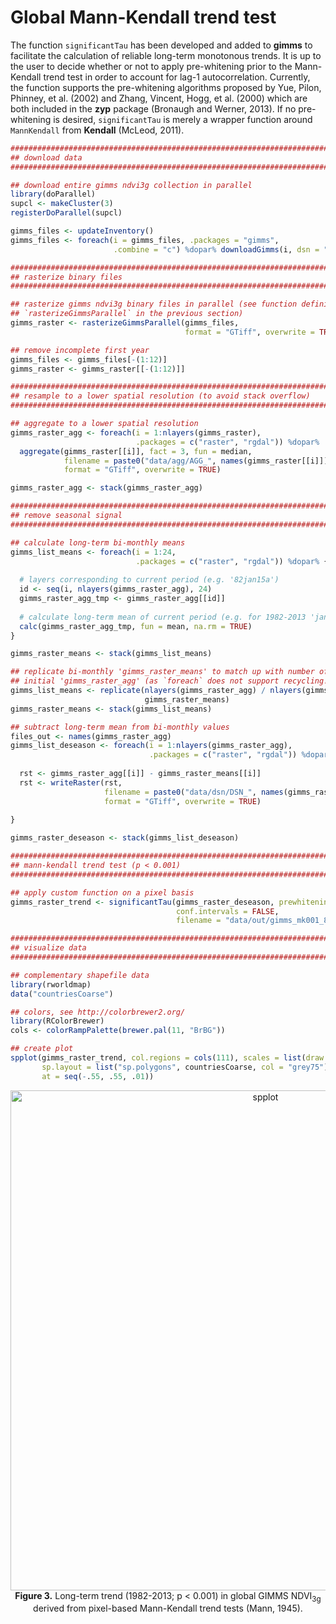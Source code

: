 
# Global Mann-Kendall trend test

The function `significantTau` has been developed and added to **gimms** to facilitate the calculation of reliable long-term monotonous trends. It is up to the user to decide whether or not to apply pre-whitening prior to the Mann-Kendall trend test in order to account for lag-1 autocorrelation. Currently, the function supports the pre-whitening algorithms proposed by Yue, Pilon, Phinney, et al. (2002) and Zhang, Vincent, Hogg, et al. (2000) which are both included in the **zyp** package (Bronaugh and Werner, 2013). If no pre-whitening is desired, `significantTau` is merely a wrapper function around `MannKendall` from **Kendall** (McLeod, 2011).


```r
################################################################################
## download data
################################################################################

## download entire gimms ndvi3g collection in parallel
library(doParallel)
supcl <- makeCluster(3)
registerDoParallel(supcl)

gimms_files <- updateInventory()
gimms_files <- foreach(i = gimms_files, .packages = "gimms", 
                       .combine = "c") %dopar% downloadGimms(i, dsn = "data/")

################################################################################
## rasterize binary files
################################################################################

## rasterize gimms ndvi3g binary files in parallel (see function definition of 
## `rasterizeGimmsParallel` in the previous section)
gimms_raster <- rasterizeGimmsParallel(gimms_files, 
                                       format = "GTiff", overwrite = TRUE)

## remove incomplete first year
gimms_files <- gimms_files[-(1:12)]
gimms_raster <- gimms_raster[[-(1:12)]]

################################################################################
## resample to a lower spatial resolution (to avoid stack overflow)
################################################################################

## aggregate to a lower spatial resolution
gimms_raster_agg <- foreach(i = 1:nlayers(gimms_raster), 
                            .packages = c("raster", "rgdal")) %dopar%
  aggregate(gimms_raster[[i]], fact = 3, fun = median, 
            filename = paste0("data/agg/AGG_", names(gimms_raster[[i]])), 
            format = "GTiff", overwrite = TRUE)

gimms_raster_agg <- stack(gimms_raster_agg)

################################################################################
## remove seasonal signal
################################################################################

## calculate long-term bi-monthly means
gimms_list_means <- foreach(i = 1:24, 
                            .packages = c("raster", "rgdal")) %dopar% {
  
  # layers corresponding to current period (e.g. '82jan15a')
  id <- seq(i, nlayers(gimms_raster_agg), 24)
  gimms_raster_agg_tmp <- gimms_raster_agg[[id]]
  
  # calculate long-term mean of current period (e.g. for 1982-2013 'jan15a')
  calc(gimms_raster_agg_tmp, fun = mean, na.rm = TRUE)
} 

gimms_raster_means <- stack(gimms_list_means)

## replicate bi-monthly 'gimms_raster_means' to match up with number of layers of 
## initial 'gimms_raster_agg' (as `foreach` does not support recycling!)
gimms_list_means <- replicate(nlayers(gimms_raster_agg) / nlayers(gimms_raster_means), 
                              gimms_raster_means)
gimms_raster_means <- stack(gimms_list_means)

## subtract long-term mean from bi-monthly values
files_out <- names(gimms_raster_agg)
gimms_list_deseason <- foreach(i = 1:nlayers(gimms_raster_agg), 
                               .packages = c("raster", "rgdal")) %dopar% {
  
  rst <- gimms_raster_agg[[i]] - gimms_raster_means[[i]]
  rst <- writeRaster(rst, 
                     filename = paste0("data/dsn/DSN_", names(gimms_raster_agg[[i]])), 
                     format = "GTiff", overwrite = TRUE)
  
}

gimms_raster_deseason <- stack(gimms_list_deseason)

################################################################################
## mann-kendall trend test (p < 0.001)
################################################################################

## apply custom function on a pixel basis
gimms_raster_trend <- significantTau(gimms_raster_deseason, prewhitening = TRUE, 
                                     conf.intervals = FALSE, 
                                     filename = "data/out/gimms_mk001_8213.tif")

################################################################################
## visualize data
################################################################################

## complementary shapefile data
library(rworldmap)
data("countriesCoarse")

## colors, see http://colorbrewer2.org/
library(RColorBrewer)
cols <- colorRampPalette(brewer.pal(11, "BrBG"))

## create plot
spplot(gimms_raster_trend, col.regions = cols(111), scales = list(draw = TRUE), 
       sp.layout = list("sp.polygons", countriesCoarse, col = "grey75"), 
       at = seq(-.55, .55, .01))
```



<center>
  <img src="http://i.imgur.com/5JvSV42.png" alt="spplot" style="width: 800px;"/><br>
  <b>Figure 3.</b> Long-term trend (1982-2013; p < 0.001) in global GIMMS NDVI<sub>3g</sub> derived from pixel-based Mann-Kendall trend tests (Mann, 1945).
</center>
